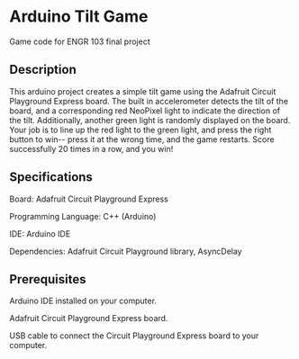 # Arduino Tilt Game
Game code for ENGR 103 final project

## Description

This arduino project creates a simple tilt game using the Adafruit Circuit Playground Express board. The built in accelerometer detects the tilt of the board, and a corresponding red NeoPixel light to indicate the direction of the tilt. Additionally, another green light is randomly displayed on the board. Your job is to line up the red light to the green light, and press the right button to win-- press it at the wrong time, and the game restarts. Score successfully 20 times in a row, and you win!

## Specifications

Board: Adafruit Circuit Playground Express

Programming Language: C++ (Arduino)

IDE: Arduino IDE

Dependencies: Adafruit Circuit Playground library, AsyncDelay

## Prerequisites

Arduino IDE installed on your computer. 

Adafruit Circuit Playground Express board.

USB cable to connect the Circuit Playground Express board to your computer.



